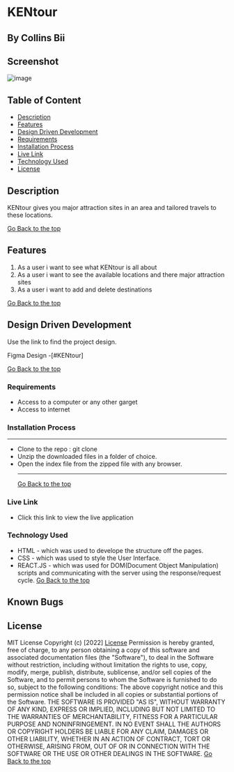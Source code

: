 # KENtour

## By Collins Bii

## Screenshot

![image]()

## Table of Content

- [Description](#description)
- [Features](#features)
- [Design Driven Development](#Design-Driven-Development)
- [Requirements](#requirements)
- [Installation Process](#installation-Process)
- [Live Link](#Live-Link)
- [Technology Used](#technology-Used)
- [License](#license)

## Description

<p>KENtour gives you major attraction sites in an area and tailored travels to these locations.</p>

[Go Back to the top](#KENtour)

## Features

1. As a user i want to see what KENtour is all about
2. As a user i want to see the available locations and there major attraction sites
3. As a user i want to add and delete destinations

[Go Back to the top](#KENtour)

## Design Driven Development

Use the link to find the project design.

Figma Design -[#KENtour]

[Go Back to the top](#KENtour)

### Requirements

- Access to a computer or any other garget
- Access to internet

### Installation Process

---

- Clone to the repo : git clone 
- Unzip the downloaded files in a folder of choice.
- Open the index file from the zipped file with any browser.
  ***
  [Go Back to the top](#KENtour)

### Live Link

- Click this link to view the live application 

### Technology Used

- HTML - which was used to develope the structure off the pages.
- CSS - which was used to style the User Interface.
- REACT.JS - which was used for DOM(Document Object Manipulation) scripts and communicating with the server using the response/request cycle.
  [Go Back to the top](#KENtour)

## Known Bugs



## License

MIT License
Copyright (c) [2022] [License](LICENSE.txt)
Permission is hereby granted, free of charge, to any person obtaining a copy
of this software and associated documentation files (the "Software"), to deal
in the Software without restriction, including without limitation the rights
to use, copy, modify, merge, publish, distribute, sublicense, and/or sell
copies of the Software, and to permit persons to whom the Software is
furnished to do so, subject to the following conditions:
The above copyright notice and this permission notice shall be included in all
copies or substantial portions of the Software.
THE SOFTWARE IS PROVIDED "AS IS", WITHOUT WARRANTY OF ANY KIND, EXPRESS OR
IMPLIED, INCLUDING BUT NOT LIMITED TO THE WARRANTIES OF MERCHANTABILITY,
FITNESS FOR A PARTICULAR PURPOSE AND NONINFRINGEMENT. IN NO EVENT SHALL THE
AUTHORS OR COPYRIGHT HOLDERS BE LIABLE FOR ANY CLAIM, DAMAGES OR OTHER
LIABILITY, WHETHER IN AN ACTION OF CONTRACT, TORT OR OTHERWISE, ARISING FROM,
OUT OF OR IN CONNECTION WITH THE SOFTWARE OR THE USE OR OTHER DEALINGS IN THE
SOFTWARE.
[Go Back to the top](#KENtour)

